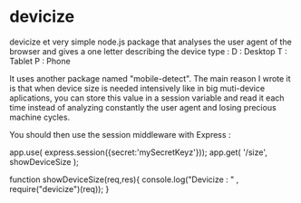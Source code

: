 devicize
========

devicize et very simple node.js package that analyses the user agent of the browser and gives a one letter describing the device type :
 D : Desktop
 T : Tablet
 P : Phone
 
It uses another package named "mobile-detect".
The main reason I wrote it is that when device size is needed intensively like in big muti-device aplications,
you can store this value in a session variable and read it each time instead of analyzing constantly the user agent and
losing precious machine cycles.

You should then use the session middleware with Express :


app.use( express.session({secret:'mySecretKeyz'}));
app.get( '/size', showDeviceSize );

function showDeviceSize(req,res){
  console.log("Devicize : " , require("devicize")(req));
}
